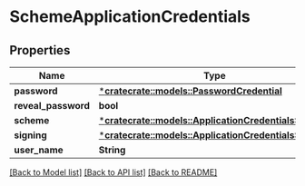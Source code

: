 # SchemeApplicationCredentials

## Properties
Name | Type | Description | Notes
------------ | ------------- | ------------- | -------------
**password** | [***cratecrate::models::PasswordCredential**](PasswordCredential.md) |  | [optional] 
**reveal_password** | **bool** |  | [optional] 
**scheme** | [***cratecrate::models::ApplicationCredentialsScheme**](ApplicationCredentialsScheme.md) |  | [optional] 
**signing** | [***cratecrate::models::ApplicationCredentialsSigning**](ApplicationCredentialsSigning.md) |  | [optional] 
**user_name** | **String** |  | [optional] 

[[Back to Model list]](../README.md#documentation-for-models) [[Back to API list]](../README.md#documentation-for-api-endpoints) [[Back to README]](../README.md)


